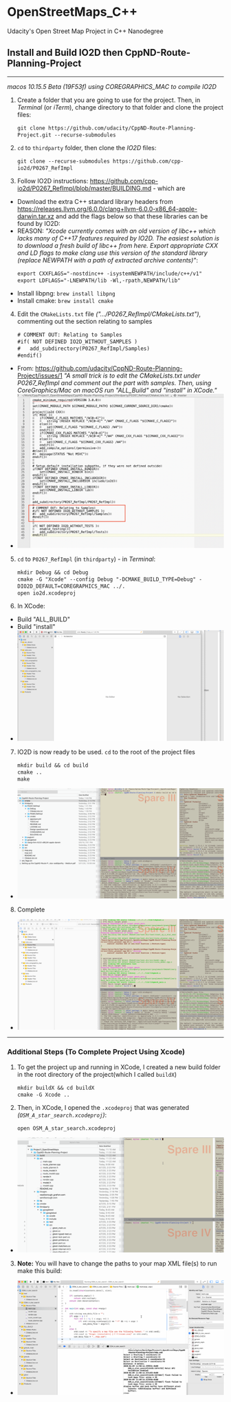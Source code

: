 # OpenStreetMaps_C++
Udacity's Open Street Map Project in C++ Nanodegree

## Install and Build IO2D then CppND-Route-Planning-Project


_______________


_macos 10.15.5 Beta (19F53f) using COREGRAPHICS_MAC to compile IO2D_ 

1. Create a folder that you are going to use for the project. Then, in _Terminal_ (or _iTerm_), change directory to that folder and clone the project files:
    ```
    git clone https://github.com/udacity/CppND-Route-Planning-Project.git --recurse-submodules
    ```
2. `cd` to `thirdparty` folder, then clone the _IO2D_ files:
    ```
    git clone --recurse-submodules https://github.com/cpp-io2d/P0267_RefImpl
    ```
3. Follow IO2D instructions: https://github.com/cpp-io2d/P0267_RefImpl/blob/master/BUILDING.md - which are
  - Download the extra C++ standard library headers from https://releases.llvm.org/6.0.0/clang+llvm-6.0.0-x86_64-apple-darwin.tar.xz and  add the  flags below so that these libraries can be found by IO2D:
  - REASON: _"Xcode currently comes with an old version of libc++ which lacks many of C++17 features required by IO2D. The easiest solution is to download a fresh build of libc++ from here. Export appropriate CXX and LD flags to make clang use this version of the standard library (replace NEWPATH with a path of extracted archive contents)"_:
    ```
    export CXXFLAGS="-nostdinc++ -isystemNEWPATH/include/c++/v1"
    export LDFLAGS="-LNEWPATH/lib -Wl,-rpath,NEWPATH/lib"
    ```
  - Install libpng: `brew install libpng`
  - Install cmake: `brew install cmake`
4. Edit the `CMakeLists.txt` file _(".../P0267_RefImpl/CMakeLists.txt")_, commenting out the section relating to samples
    ```
    # COMMENT OUT: Relating to Samples
    #if( NOT DEFINED IO2D_WITHOUT_SAMPLES )
    #	add_subdirectory(P0267_RefImpl/Samples)
    #endif()
    ```
  - From: https://github.com/udacity/CppND-Route-Planning-Project/issues/1
    _"A small trick is to edit the CMakeLists.txt under P0267_RefImpl and comment out the part with samples. Then, using CoreGraphics/Mac on macOS run "ALL_Build" and "install" in XCode."_
  - ![comment_out](comment_out.png)
5. `cd` to `P0267_RefImpl` (in `thirdparty`) - in _Terminal_:
    ```
    mkdir Debug && cd Debug
    cmake -G "Xcode" --config Debug "-DCMAKE_BUILD_TYPE=Debug" -DIO2D_DEFAULT=COREGRAPHICS_MAC ../.
    open io2d.xcodeproj
    ```
6. In XCode:
  - Build "ALL_BUILD"
  - Build "install"
  - ![build io2d](./images/IO2D_BUILD.gif)
7. IO2D is now ready to be used. `cd` to the root of the project files
    ```
    mkdir build && cd build
    cmake ..
    make
    ```
  - ![build osm](./images/OSM_build.gif)
8. Complete
  - ![run osm](./images/OSM_run.gif)  
  
_________

### Additional Steps (To Complete Project Using Xcode)

1. To get the project up and running in XCode, I created a new build folder in the root directory of the project(which I called `buildX`)
    ```
    mkdir buildX && cd buildX
    cmake -G Xcode ..
    ```
2. Then, in XCode, I opened the `.xcodeproj` that was generated _(`OSM_A_star_search.xcodeproj`)_:
    ```
    open OSM_A_star_search.xcodeproj
    ```
  - ![buildX](./images/buildX.gif)
3. **Note:** You will have to change the paths to your map XML file(s) to run make this build: 
  - ![mapX](./images/mapX.gif)
  
